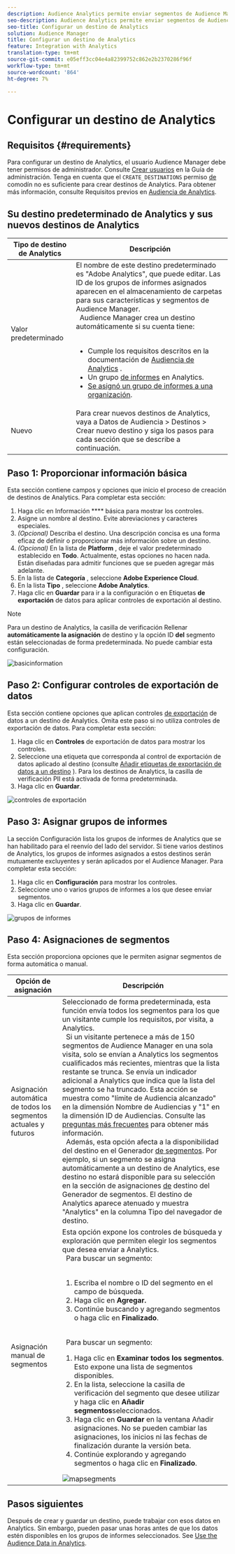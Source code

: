 ```yaml
---
description: Audience Analytics permite enviar segmentos de Audience Manager a Analytics. Para usar esta función, hay que crear un destino de Analytics y segmentos de mapas para este en Audience Manager.
seo-description: Audience Analytics permite enviar segmentos de Audience Manager a Analytics. Para usar esta función, hay que crear un destino de Analytics y segmentos de mapas para este en Audience Manager.
seo-title: Configurar un destino de Analytics
solution: Audience Manager
title: Configurar un destino de Analytics
feature: Integration with Analytics
translation-type: tm+mt
source-git-commit: e05eff3cc04e4a82399752c862e2b2370286f96f
workflow-type: tm+mt
source-wordcount: '864'
ht-degree: 7%

---
```



# Configurar un destino de Analytics

## Requisitos {#requirements}

Para configurar un destino de Analytics, el usuario Audience Manager debe tener permisos de administrador. Consulte [Crear usuarios](/help/using/features/administration/administration-overview.md#create-users) en la Guía de administración. Tenga en cuenta que el `CREATE_DESTINATIONS` permiso [de](/help/using/features/administration/administration-overview.md#wild-card-permissions) comodín no es suficiente para crear destinos de Analytics.
Para obtener más información, consulte Requisitos previos en [Audiencia de Analytics](https://docs.adobe.com/content/help/en/analytics/integration/audience-analytics/mc-audiences-aam.html).

## Su destino predeterminado de Analytics y sus nuevos destinos de Analytics

| Tipo de destino de Analytics | Descripción |
|---|---|
| Valor predeterminado | El nombre de este destino predeterminado es &quot;Adobe Analytics&quot;, que puede editar. Las ID de los grupos de informes asignados aparecen en el almacenamiento de carpetas para sus características y segmentos de Audience Manager. <br>  Audience Manager crea un destino automáticamente si su cuenta tiene: <br>  <ul><li>Cumple los requisitos descritos en la documentación de [Audiencia de Analytics](https://docs.adobe.com/content/help/en/analytics/integration/audience-analytics/mc-audiences-aam.html) .</li><li>Un grupo [de informes](https://docs.adobe.com/content/help/en/analytics/admin/manage-report-suites/report-suites-admin.html) en Analytics.</li><li>[Se asignó un grupo de informes a una organización](https://docs.adobe.com/content/help/en/core-services/interface/about-core-services/report-suite-mapping.html).</li></ul> |
| Nuevo | Para crear nuevos destinos de Analytics, vaya a Datos de Audiencia > Destinos > Crear nuevo destino y siga los pasos para cada sección que se describe a continuación. |

## Paso 1: Proporcionar información básica

Esta sección contiene campos y opciones que inicio el proceso de creación de destinos de Analytics. Para completar esta sección:

1. Haga clic en Información **** básica para mostrar los controles.
2. Asigne un nombre al destino. Evite abreviaciones y caracteres especiales.
3. *(Opcional)* Describa el destino. Una descripción concisa es una forma eficaz de definir o proporcionar más información sobre un destino.
4. *(Opcional)* En la lista de **Platform** , deje el valor predeterminado establecido en **Todo**. Actualmente, estas opciones no hacen nada. Están diseñadas para admitir funciones que se pueden agregar más adelante.
5. En la lista de **Categoría** , seleccione **Adobe Experience Cloud**.
6. En la lista **Tipo** , seleccione **Adobe Analytics**.
7. Haga clic en **Guardar** para ir a la configuración o en Etiquetas **de exportación** de datos para aplicar controles de exportación al destino.

>[!NOTE]
>
>Para un destino de Analytics, la casilla de verificación Rellenar **automáticamente la asignación** de destino y la opción ID **del** segmento están seleccionadas de forma predeterminada. No puede cambiar esta configuración.

![basicinformation](assets/basicinformation.png)

## Paso 2: Configurar controles de exportación de datos

Esta sección contiene opciones que aplican controles [de exportación](/help/using/features/data-export-controls.md) de datos a un destino de Analytics. Omita este paso si no utiliza controles de exportación de datos. Para completar esta sección:

1. Haga clic en **Controles** de exportación de datos para mostrar los controles.
1. Seleccione una etiqueta que corresponda al control de exportación de datos aplicado al destino (consulte [Añadir etiquetas de exportación de datos a un destino](/help/using/features/destinations/add-data-export-labels.md) ). Para los destinos de Analytics, la casilla de verificación PII está activada de forma predeterminada.
1. Haga clic en **Guardar**.

![controles de exportación](assets/exportControls.png)

## Paso 3: Asignar grupos de informes

La sección Configuración lista los grupos de informes de Analytics que se han habilitado para el reenvío del lado del servidor. Si tiene varios destinos de Analytics, los grupos de informes asignados a estos destinos serán mutuamente excluyentes y serán aplicados por el Audience Manager. Para completar esta sección:

1. Haga clic en **Configuración** para mostrar los controles.
1. Seleccione uno o varios grupos de informes a los que desee enviar segmentos.
1. Haga clic en **Guardar**.

![grupos de informes](assets/reportSuites.png)

## Paso 4: Asignaciones de segmentos

Esta sección proporciona opciones que le permiten asignar segmentos de forma automática o manual.

| Opción de asignación | Descripción |
|---|---|
| Asignación automática de todos los segmentos actuales y futuros | Seleccionado de forma predeterminada, esta función envía todos los segmentos para los que un visitante cumple los requisitos, por visita, a Analytics. <br>  Si un visitante pertenece a más de 150 segmentos de Audience Manager en una sola visita, solo se envían a Analytics los segmentos cualificados más recientes, mientras que la lista restante se trunca. Se envía un indicador adicional a Analytics que indica que la lista del segmento se ha truncado. Esta acción se muestra como &quot;límite de Audiencia alcanzado&quot; en la dimensión Nombre de Audiencias y &quot;1&quot; en la dimensión ID de Audiencias. Consulte las [preguntas más frecuentes](https://docs.adobe.com/content/help/en/analytics/integration/audience-analytics/audience-analytics-workflow/mc-audiences-faqs.html) para obtener más información. <br>  Además, esta opción afecta a la disponibilidad del destino en el Generador [de segmentos](/help/using/features/segments/segment-builder.md). Por ejemplo, si un segmento se asigna automáticamente a un destino de Analytics, ese destino no estará disponible para su selección en la sección de asignaciones [de](/help/using/features/segments/segment-builder.md#segment-builder-controls-destinations) destino del Generador de segmentos. El destino de Analytics aparece atenuado y muestra &quot;Analytics&quot; en la columna Tipo del navegador de destino. |
| Asignación manual de segmentos | Esta opción expone los controles de búsqueda y exploración que permiten elegir los segmentos que desea enviar a Analytics. <br>  Para buscar un segmento: <br>  <ol><li>Escriba el nombre o ID del segmento en el campo de búsqueda.</li><li>Haga clic en <b>Agregar.</b></li><li>Continúe buscando y agregando segmentos o haga clic en <b>Finalizado</b>.</li></ol><br>  Para buscar un segmento: <ol><li>Haga clic en <b>Examinar todos los segmentos</b>. Esto expone una lista de segmentos disponibles.</li><li>En la lista, seleccione la casilla de verificación del segmento que desee utilizar y haga clic en <b>Añadir segmentos</b>seleccionados.</li><li>Haga clic en <b>Guardar</b> en la ventana Añadir asignaciones. No se pueden cambiar las asignaciones, los inicios ni las fechas de finalización durante la versión beta.</li><li>Continúe explorando y agregando segmentos o haga clic en <b>Finalizado</b>.</li></ol> ![mapsegments](assets/mapSegments.png) |

## Pasos siguientes

Después de crear y guardar un destino, puede trabajar con esos datos en Analytics. Sin embargo, pueden pasar unas horas antes de que los datos estén disponibles en los grupos de informes seleccionados. See [Use the Audience Data in Analytics](https://docs.adobe.com/content/help/en/analytics/integration/audience-analytics/audience-analytics-workflow/use-audience-data-analytics.html).
